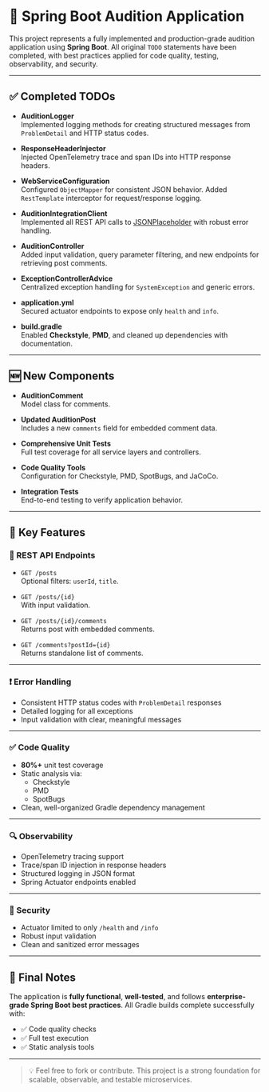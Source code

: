 # 🎯 Spring Boot Audition Application

This project represents a fully implemented and production-grade audition application using **Spring Boot**. All original `TODO` statements have been completed, with best practices applied for code quality, testing, observability, and security.

---

## ✅ Completed TODOs

- **AuditionLogger**  
  Implemented logging methods for creating structured messages from `ProblemDetail` and HTTP status codes.

- **ResponseHeaderInjector**  
  Injected OpenTelemetry trace and span IDs into HTTP response headers.

- **WebServiceConfiguration**  
  Configured `ObjectMapper` for consistent JSON behavior. Added `RestTemplate` interceptor for request/response logging.

- **AuditionIntegrationClient**  
  Implemented all REST API calls to [JSONPlaceholder](https://jsonplaceholder.typicode.com) with robust error handling.

- **AuditionController**  
  Added input validation, query parameter filtering, and new endpoints for retrieving post comments.

- **ExceptionControllerAdvice**  
  Centralized exception handling for `SystemException` and generic errors.

- **application.yml**  
  Secured actuator endpoints to expose only `health` and `info`.

- **build.gradle**  
  Enabled **Checkstyle**, **PMD**, and cleaned up dependencies with documentation.

---

## 🆕 New Components

- **AuditionComment**  
  Model class for comments.

- **Updated AuditionPost**  
  Includes a new `comments` field for embedded comment data.

- **Comprehensive Unit Tests**  
  Full test coverage for all service layers and controllers.

- **Code Quality Tools**  
  Configuration for Checkstyle, PMD, SpotBugs, and JaCoCo.

- **Integration Tests**  
  End-to-end testing to verify application behavior.

---

## 🚀 Key Features

### 🔗 REST API Endpoints

- `GET /posts`  
  Optional filters: `userId`, `title`.

- `GET /posts/{id}`  
  With input validation.

- `GET /posts/{id}/comments`  
  Returns post with embedded comments.

- `GET /comments?postId={id}`  
  Returns standalone list of comments.

---

### ❗ Error Handling

- Consistent HTTP status codes with `ProblemDetail` responses
- Detailed logging for all exceptions
- Input validation with clear, meaningful messages

---

### ✅ Code Quality

- **80%+** unit test coverage
- Static analysis via:
    - Checkstyle
    - PMD
    - SpotBugs
- Clean, well-organized Gradle dependency management

---

### 🔍 Observability

- OpenTelemetry tracing support
- Trace/span ID injection in response headers
- Structured logging in JSON format
- Spring Actuator endpoints enabled

---

### 🔐 Security

- Actuator limited to only `/health` and `/info`
- Robust input validation
- Clean and sanitized error messages

---

## 🏁 Final Notes

The application is **fully functional**, **well-tested**, and follows **enterprise-grade Spring Boot best practices**. All Gradle builds complete successfully with:

- ✅ Code quality checks
- ✅ Full test execution
- ✅ Static analysis tools

---

> 💡 Feel free to fork or contribute. This project is a strong foundation for scalable, observable, and testable microservices.

